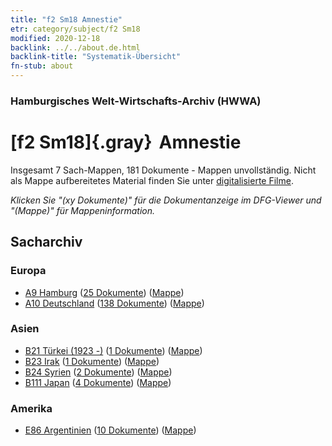 ```yaml
---
title: "f2 Sm18 Amnestie"
etr: category/subject/f2 Sm18
modified: 2020-12-18
backlink: ../../about.de.html
backlink-title: "Systematik-Übersicht"
fn-stub: about
---
```


### Hamburgisches Welt-Wirtschafts-Archiv (HWWA)
# [f2 Sm18]{.gray}&#8201; Amnestie&#160; 




Insgesamt 7 Sach-Mappen, 181 Dokumente - Mappen unvollständig.
Nicht als Mappe aufbereitetes Material finden Sie unter [digitalisierte Filme](/film/h1_sh).

_Klicken Sie "(xy Dokumente)" für die Dokumentanzeige im DFG-Viewer und "(Mappe)" für Mappeninformation._

## Sacharchiv




### Europa

- [A9 Hamburg](../../../geo/about.de.html#A9) (<a href="https://dfg-viewer.de/show/?tx_dlf[id]=https://pm20.zbw.eu/mets/sh/1409xx/140905/1443xx/144302/public.mets.de.xml" target="_blank">25 Dokumente</a>) ([Mappe](http://purl.org/pressemappe20/folder/sh/140905,144302))
- [A10 Deutschland](../../../geo/about.de.html#A10) (<a href="https://dfg-viewer.de/show/?tx_dlf[id]=https://pm20.zbw.eu/mets/sh/1261xx/126128/1443xx/144302/public.mets.de.xml" target="_blank">138 Dokumente</a>) ([Mappe](http://purl.org/pressemappe20/folder/sh/126128,144302))

### Asien

- [B21 Türkei (1923 -)](../../../geo/about.de.html#B21) (<a href="https://dfg-viewer.de/show/?tx_dlf[id]=https://pm20.zbw.eu/mets/sh/1411xx/141111/1443xx/144302/public.mets.de.xml" target="_blank">1 Dokumente</a>) ([Mappe](http://purl.org/pressemappe20/folder/sh/141111,144302))
- [B23 Irak](../../../geo/about.de.html#B23) (<a href="https://dfg-viewer.de/show/?tx_dlf[id]=https://pm20.zbw.eu/mets/sh/1411xx/141113/1443xx/144302/public.mets.de.xml" target="_blank">1 Dokumente</a>) ([Mappe](http://purl.org/pressemappe20/folder/sh/141113,144302))
- [B24 Syrien](../../../geo/about.de.html#B24) (<a href="https://dfg-viewer.de/show/?tx_dlf[id]=https://pm20.zbw.eu/mets/sh/1411xx/141114/1443xx/144302/public.mets.de.xml" target="_blank">2 Dokumente</a>) ([Mappe](http://purl.org/pressemappe20/folder/sh/141114,144302))
- [B111 Japan](../../../geo/about.de.html#B111) (<a href="https://dfg-viewer.de/show/?tx_dlf[id]=https://pm20.zbw.eu/mets/sh/1412xx/141272/1443xx/144302/public.mets.de.xml" target="_blank">4 Dokumente</a>) ([Mappe](http://purl.org/pressemappe20/folder/sh/141272,144302))

### Amerika

- [E86 Argentinien](../../../geo/about.de.html#E86) (<a href="https://dfg-viewer.de/show/?tx_dlf[id]=https://pm20.zbw.eu/mets/sh/1416xx/141692/1443xx/144302/public.mets.de.xml" target="_blank">10 Dokumente</a>) ([Mappe](http://purl.org/pressemappe20/folder/sh/141692,144302))


